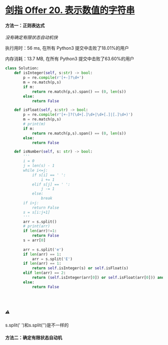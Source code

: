 # [剑指 Offer 20. 表示数值的字符串](https://leetcode-cn.com/problems/biao-shi-shu-zhi-de-zi-fu-chuan-lcof/)

#### 方法一：正则表达式

*没有确定有限状态自动机快*

执行用时：56 ms, 在所有 Python3 提交中击败了18.01%的用户

内存消耗：13.7 MB, 在所有 Python3 提交中击败了63.60%的用户

```python
class Solution:
    def isInteger(self, s:str) -> bool:
        p = re.compile(r'[+-]?\d+')
        m = re.match(p,s)
        if m:
            return re.match(p,s).span() == (0, len(s))
        else:
            return False

    def isFloat(self, s:str) -> bool:
        p = re.compile(r'[+-]?(\d+[.]\d+|\d+[.]|[.]\d+)') 
        m = re.match(p,s)
        # print(m)
        if m:
            return re.match(p,s).span() == (0, len(s))
        else:
            return False

    def isNumber(self, s: str) -> bool:
        '''
        i = 0
        j = len(s) - 1
        while i<=j:
            if s[i] == ' ':
                i += 1 
            elif s[j] == ' ':
                j -= 1
            else:
                break
        if i>j:
            return False
        s = s[i:j+1]
        '''
        arr = s.split()
        # print(arr)
        if len(arr)!=1:
            return False
        s = arr[0]
        
        arr = s.split('e')
        if len(arr) == 1:
            arr = s.split('E')
        if len(arr) == 1:
            return self.isInteger(s) or self.isFloat(s)
        elif len(arr) == 2:
            return (self.isInteger(arr[0]) or self.isFloat(arr[0])) and self.isInteger(arr[1])
        else:
            return False
        

        
```

##### ⚠️

s.split(' ')和s.split('')是不一样的

#### 方法二：确定有限状态自动机

